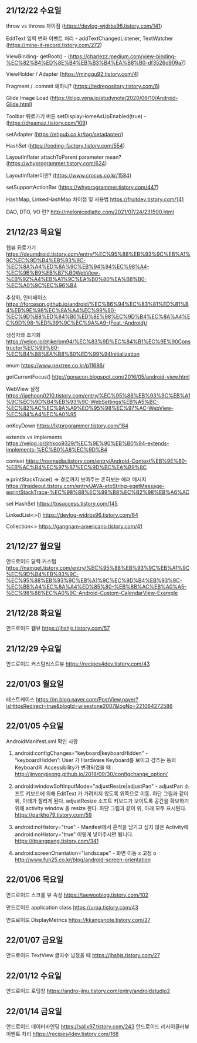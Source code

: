

## 21/12/22 수요일

throw vs throws 차이점 (https://devlog-wjdrbs96.tistory.com/141)

EditText 입력 변화 이벤트 처리 - addTextChangedListener, TextWatcher (https://mine-it-record.tistory.com/272)

ViewBinding- getRoot() - (https://charlezz.medium.com/view-binding-%EC%82%B4%ED%8E%B4%EB%B3%B4%EA%B8%B0-df3526d909a7)

ViewHolder / Adapter (https://minggu92.tistory.com/4)

Fragment / .commit 왜하니? (https://tedrepository.tistory.com/6)

Glide Image Load (https://blog.yena.io/studynote/2020/06/10/Android-Glide.html)

Toolbar 뒤로가기 버튼 setDisplayHomeAsUpEnabled(true) - (https://dreamaz.tistory.com/109)

setAdapter (https://ehpub.co.kr/tag/setadapter/)

HashSet (https://coding-factory.tistory.com/554)

LayoutInflater attachToParent parameter mean? (https://whyprogrammer.tistory.com/624)

LayoutInflater이란? (https://www.crocus.co.kr/1584)

setSupportActionBar (https://whyprogrammer.tistory.com/447)

HashMap, LinkedHashMap 차이점 및 사용법 https://fruitdev.tistory.com/141 

DAO, DTO, VO 란? http://melonicedlatte.com/2021/07/24/231500.html


## 21/12/23 목요일

웹뷰 뒤로가기 https://deumdroid.tistory.com/entry/%EC%95%88%EB%93%9C%EB%A1%9C%EC%9D%B4%EB%93%9C-%EC%8A%A4%ED%8A%9C%EB%94%94%EC%98%A4-%EC%9B%B9%EB%B7%B0WebView-%EB%92%A4%EB%A1%9C%EA%B0%80%EA%B8%B0-%EC%A0%9C%EC%96%B4

추상화, 인터페이스 https://forceson.github.io/android/%EC%B6%94%EC%83%81%ED%81%B4%EB%9E%98%EC%8A%A4%EC%99%80-%EC%9D%B8%ED%84%B0%ED%8E%98%EC%9D%B4%EC%8A%A4%EC%9D%98-%ED%99%9C%EC%9A%A9-(Feat.-Android)/

생성자와 초기화 https://velog.io/@ikerbm94/%EC%83%9D%EC%84%B1%EC%9E%90Constructor%EC%99%80-%EC%B4%88%EA%B8%B0%ED%99%94Initialization

enum https://www.nextree.co.kr/p11686/

getCurrentFocus()  http://gonacon.blogspot.com/2016/05/android-view.html

WebView 설정 https://jaehoon0210.tistory.com/entry/%EC%95%88%EB%93%9C%EB%A1%9C%EC%9D%B4%EB%93%9C-WebSettings%EB%A5%BC-%EC%82%AC%EC%9A%A9%ED%95%98%EC%97%AC-WebView-%EC%84%A4%EC%A0%95

onKeyDown https://lktprogrammer.tistory.com/184

extends vs implements https://velog.io/@hkoo9329/%EC%9E%90%EB%B0%94-extends-implements-%EC%B0%A8%EC%9D%B4

context https://roomedia.tistory.com/entry/Android-Context%EB%9E%80-%EB%AC%B4%EC%97%87%EC%9D%BC%EA%B9%8C

e.printStackTrace() => 경로까지 보여주는 흔히보는 에러 메시지 https://lnsideout.tistory.com/entry/JAVA-etoString-egetMessage-eprintStackTrace-%EC%98%88%EC%99%B8%EC%B2%98%EB%A6%AC

set HashSet https://tosuccess.tistory.com/145

LinkedList<>() https://devlog-wjdrbs96.tistory.com/64

Collection<> https://gangnam-americano.tistory.com/41


## 21/12/27 월요일
안드로이드 달력 커스텀 https://namget.tistory.com/entry/%EC%95%88%EB%93%9C%EB%A1%9C%EC%9D%B4%EB%93%9C-%EC%95%88%EB%93%9C%EB%A1%9C%EC%9D%B4%EB%93%9C-%EC%BB%A4%EC%8A%A4%ED%85%80-%EB%8B%AC%EB%A0%A5-%EC%98%88%EC%A0%9C-Android-Custom-CalendarView-Example


## 21/12/28 화요일
안드로이드 웹뷰 https://jhshjs.tistory.com/57

## 21/12/29 수요일
안드로이드 커스텀리스트뷰 https://recipes4dev.tistory.com/43
 
## 22/01/03 월요일
테스트케이스 https://m.blog.naver.com/PostView.naver?isHttpsRedirect=true&blogId=wisestone2007&logNo=221064272586

## 22/01/05 수요일
AndroidManifest.xml 확인 사항
1. android:configChanges="keyboard|keyboardHidden" - “keyboardHidden”: User 가 Hardware Keyboard를 보이고 감추는 등의 Keyboard의 Accessibility가 변경되었을 때 : http://jinyongjeong.github.io/2018/09/30/configchange_option/

2. android:windowSoftInputMode="adjustResize|adjustPan" - adjustPan 소프트 키보드에 의해 EditText 가 가려지지 않도록 위쪽으로 이동. 하단 그림과 같이 위, 아래가 잘리게 된다. adjustResize 소프트 키보드가 보이도록 공간을 확보하기 위해 activity window 을 resize 한다. 하단 그림과 같이 위, 아래 모두 표시된다. https://parkho79.tistory.com/59

3. android:noHistory="true" - Manifest에서 흔적을 남기고 싶지 않은 Activity에 android:noHistory="true" 이렇게 넣어주시면 됩니다. https://itpangpang.tistory.com/341
4. android:screenOrientation="landscape" - 화면 이동 x 고정 o http://www.fun25.co.kr/blog/android-screen-orientation

## 22/01/06 목요일
안드로이드 스크롤 뷰 속성 https://taewooblog.tistory.com/102

안드로이드 application class https://uroa.tistory.com/43

안드로이드 DisplayMetrics https://kkangsnote.tistory.com/27


## 22/01/07 금요일
안드로이드 TextView 글자수 넘쳤을 때 https://jhshjs.tistory.com/27

## 22/01/12 수요일
안드로이드 로딩창 https://andro-jinu.tistory.com/entry/androidstudio2

## 22/01/14 금요일
안드로이드 데이터바인딩 https://salix97.tistory.com/243
안드로이드 리사이클러뷰 이벤트 처리 https://recipes4dev.tistory.com/168
